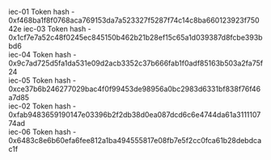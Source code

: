 iec-01 Token hash - 0xf468ba1f8f0768aca769153da7a523327f5287f74c14c8ba660123923f75042e 
iec-03 Token hash - 0x1cf7e7a52c48f0245ec845150b462b21b28ef15c65a1d039387d8fcbe393bbd6  
iec-04 Token hash - 0x9c7ad725d5fa1da531e09d2acb3352c37b666fab1f0adf85163b503a2fa75f24  
iec-05 Token hash - 0xce37b6b246277029bac4f0f99453de98956a0bc2983d6331bf838f76f46a7d85  
iec-02 Token hash - 0xfab9483659190147e03396b2f2db38d0ea087dcd6c6e4744da61a311110774ad  
iec-06 Token hash - 0x6483c8e6b60efa6fee812a1ba494555817e08fb7e5f2cc0fca61b28debdcac1f 
